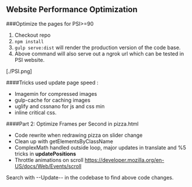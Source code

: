 ## Website Performance Optimization

###Optimize the pages for PSI>=90
1. Checkout repo
2. `npm install`
3. `gulp serve:dist` will render the production version of the code base.
4. Above command will also serve out a ngrok url which can be tested in PSI website.

[./PSI.png]

####Tricks used update page speed : 
- Imagemin for compressed images
- gulp-cache for caching images
- uglify and cssnano for js and css min
- inline critical css.

####Part 2: Optimize Frames per Second in pizza.html
- Code rewrite when redrawing pizza on slider change
- Clean up with getElementsByClassName
- ComplexMath handled outside loop, major updates in translate and %5 tricks in **updatePositions**
- Throttle animations on scroll https://developer.mozilla.org/en-US/docs/Web/Events/scroll

Search with --Update-- in the codebase to find above code changes.

